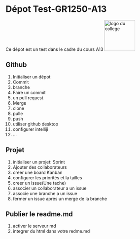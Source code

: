 # Dépot Test-GR1250-A13
Ce dépot est un test dans le cadre du cours A13
<img src="image_logo.jpg" alt="logo du college" width="100px" height="100px">
## Github
1. Initialiser un dépot
2. Commit
3. branche
4. Faire un commit 
5. un pull request
6. Merge
7. clone
8. pulle
9. push
10. utiliser github desktop
11. configurer intelliji
12. ...
## Projet
1. initialiser un projet: Sprint
2. Ajouter des collaborateurs
3. creer une board Kanban
4. configurer les priorités et la tailles
5. creer un issue(Une tache)
6. associer un collaborateur a un issue
7. associe une branche a un issue
8. fermer un issue aprés un merge de la branche
## Publier le readme.md
1. activer le serveur md
2. integrer du html dans votre redme.md
